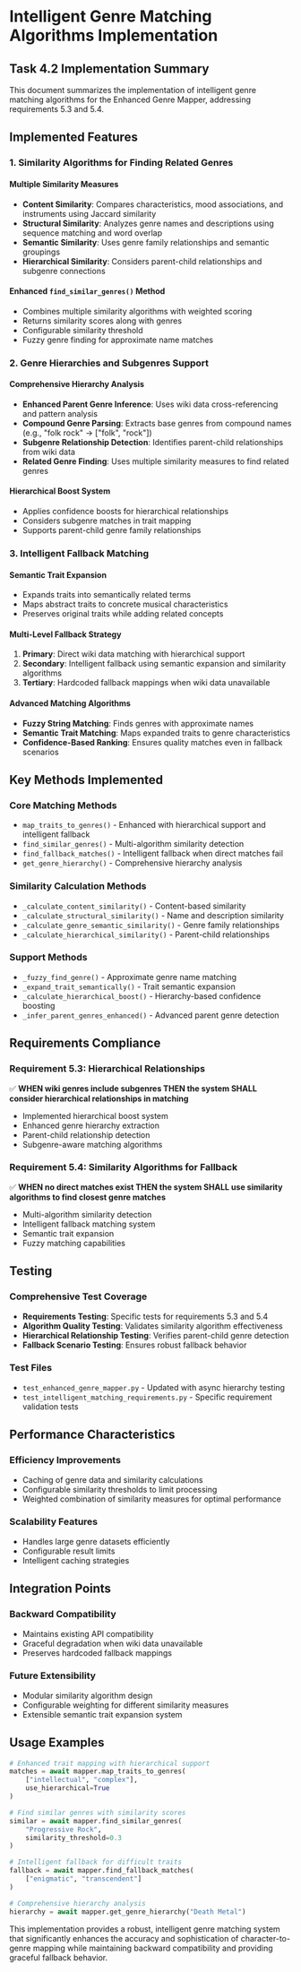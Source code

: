 # Intelligent Genre Matching Algorithms Implementation

## Task 4.2 Implementation Summary

This document summarizes the implementation of intelligent genre matching algorithms for the Enhanced Genre Mapper, addressing requirements 5.3 and 5.4.

## Implemented Features

### 1. Similarity Algorithms for Finding Related Genres

#### Multiple Similarity Measures
- **Content Similarity**: Compares characteristics, mood associations, and instruments using Jaccard similarity
- **Structural Similarity**: Analyzes genre names and descriptions using sequence matching and word overlap
- **Semantic Similarity**: Uses genre family relationships and semantic groupings
- **Hierarchical Similarity**: Considers parent-child relationships and subgenre connections

#### Enhanced `find_similar_genres()` Method
- Combines multiple similarity algorithms with weighted scoring
- Returns similarity scores along with genres
- Configurable similarity threshold
- Fuzzy genre finding for approximate name matches

### 2. Genre Hierarchies and Subgenres Support

#### Comprehensive Hierarchy Analysis
- **Enhanced Parent Genre Inference**: Uses wiki data cross-referencing and pattern analysis
- **Compound Genre Parsing**: Extracts base genres from compound names (e.g., "folk rock" → ["folk", "rock"])
- **Subgenre Relationship Detection**: Identifies parent-child relationships from wiki data
- **Related Genre Finding**: Uses multiple similarity measures to find related genres

#### Hierarchical Boost System
- Applies confidence boosts for hierarchical relationships
- Considers subgenre matches in trait mapping
- Supports parent-child genre family relationships

### 3. Intelligent Fallback Matching

#### Semantic Trait Expansion
- Expands traits into semantically related terms
- Maps abstract traits to concrete musical characteristics
- Preserves original traits while adding related concepts

#### Multi-Level Fallback Strategy
1. **Primary**: Direct wiki data matching with hierarchical support
2. **Secondary**: Intelligent fallback using semantic expansion and similarity algorithms
3. **Tertiary**: Hardcoded fallback mappings when wiki data unavailable

#### Advanced Matching Algorithms
- **Fuzzy String Matching**: Finds genres with approximate names
- **Semantic Trait Matching**: Maps expanded traits to genre characteristics
- **Confidence-Based Ranking**: Ensures quality matches even in fallback scenarios

## Key Methods Implemented

### Core Matching Methods
- `map_traits_to_genres()` - Enhanced with hierarchical support and intelligent fallback
- `find_similar_genres()` - Multi-algorithm similarity detection
- `find_fallback_matches()` - Intelligent fallback when direct matches fail
- `get_genre_hierarchy()` - Comprehensive hierarchy analysis

### Similarity Calculation Methods
- `_calculate_content_similarity()` - Content-based similarity
- `_calculate_structural_similarity()` - Name and description similarity
- `_calculate_genre_semantic_similarity()` - Genre family relationships
- `_calculate_hierarchical_similarity()` - Parent-child relationships

### Support Methods
- `_fuzzy_find_genre()` - Approximate genre name matching
- `_expand_trait_semantically()` - Trait semantic expansion
- `_calculate_hierarchical_boost()` - Hierarchy-based confidence boosting
- `_infer_parent_genres_enhanced()` - Advanced parent genre detection

## Requirements Compliance

### Requirement 5.3: Hierarchical Relationships
✅ **WHEN wiki genres include subgenres THEN the system SHALL consider hierarchical relationships in matching**

- Implemented hierarchical boost system
- Enhanced genre hierarchy extraction
- Parent-child relationship detection
- Subgenre-aware matching algorithms

### Requirement 5.4: Similarity Algorithms for Fallback
✅ **WHEN no direct matches exist THEN the system SHALL use similarity algorithms to find closest genre matches**

- Multi-algorithm similarity detection
- Intelligent fallback matching system
- Semantic trait expansion
- Fuzzy matching capabilities

## Testing

### Comprehensive Test Coverage
- **Requirements Testing**: Specific tests for requirements 5.3 and 5.4
- **Algorithm Quality Testing**: Validates similarity algorithm effectiveness
- **Hierarchical Relationship Testing**: Verifies parent-child genre detection
- **Fallback Scenario Testing**: Ensures robust fallback behavior

### Test Files
- `test_enhanced_genre_mapper.py` - Updated with async hierarchy testing
- `test_intelligent_matching_requirements.py` - Specific requirement validation tests

## Performance Characteristics

### Efficiency Improvements
- Caching of genre data and similarity calculations
- Configurable similarity thresholds to limit processing
- Weighted combination of similarity measures for optimal performance

### Scalability Features
- Handles large genre datasets efficiently
- Configurable result limits
- Intelligent caching strategies

## Integration Points

### Backward Compatibility
- Maintains existing API compatibility
- Graceful degradation when wiki data unavailable
- Preserves hardcoded fallback mappings

### Future Extensibility
- Modular similarity algorithm design
- Configurable weighting for different similarity measures
- Extensible semantic trait expansion system

## Usage Examples

```python
# Enhanced trait mapping with hierarchical support
matches = await mapper.map_traits_to_genres(
    ["intellectual", "complex"], 
    use_hierarchical=True
)

# Find similar genres with similarity scores
similar = await mapper.find_similar_genres(
    "Progressive Rock", 
    similarity_threshold=0.3
)

# Intelligent fallback for difficult traits
fallback = await mapper.find_fallback_matches(
    ["enigmatic", "transcendent"]
)

# Comprehensive hierarchy analysis
hierarchy = await mapper.get_genre_hierarchy("Death Metal")
```

This implementation provides a robust, intelligent genre matching system that significantly enhances the accuracy and sophistication of character-to-genre mapping while maintaining backward compatibility and providing graceful fallback behavior.